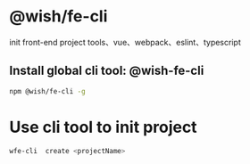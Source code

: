 # @wish/fe-cli
init front-end project tools、vue、webpack、eslint、typescript

## Install global cli tool: @wish-fe-cli

```bash
npm @wish/fe-cli -g
```

# Use cli tool to init project

```bash
wfe-cli  create <projectName>
```
